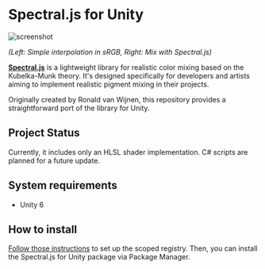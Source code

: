 # Spectral.js for Unity

![screenshot](https://github.com/user-attachments/assets/9c7c7e3d-c291-4aec-b4f6-05200b54af92)

*(Left: Simple interpolation in sRGB, Right: Mix with Spectral.js)*

**[Spectral.js]** is a lightweight library for realistic color mixing based on
the Kubelka-Munk theory. It's designed specifically for developers and artists
aiming to implement realistic pigment mixing in their projects.

[Spectral.js]: https://github.com/rvanwijnen/spectral.js

Originally created by Ronald van Wijnen, this repository provides a
straightforward port of the library for Unity.

## Project Status

Currently, it includes only an HLSL shader implementation. C# scripts are
planned for a future update.

## System requirements

- Unity 6

## How to install

[Follow those instructions] to set up the scoped registry. Then, you can install
the Spectral.js for Unity package via Package Manager.

[Follow those instructions]:
  https://gist.github.com/keijiro/f8c7e8ff29bfe63d86b888901b82644c
